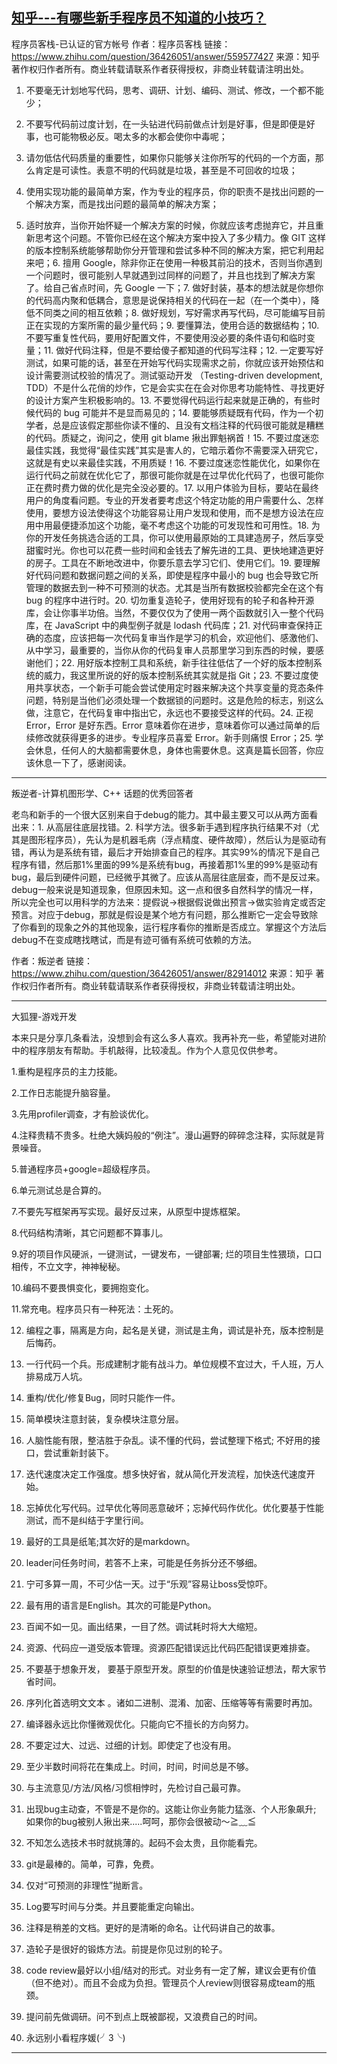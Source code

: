 ## [知乎---有哪些新手程序员不知道的小技巧？](https://www.zhihu.com/question/36426051/answer/559577427?utm_source=qq&utm_medium=social&utm_oi=551469832369934336)

程序员客栈-已认证的官方帐号
作者：程序员客栈
链接：https://www.zhihu.com/question/36426051/answer/559577427
来源：知乎
著作权归作者所有。商业转载请联系作者获得授权，非商业转载请注明出处。

1. 不要毫无计划地写代码，思考、调研、计划、编码、测试、修改，一个都不能少；

2. 不要写代码前过度计划，在一头钻进代码前做点计划是好事，但是即便是好事，也可能物极必反。喝太多的水都会使你中毒呢；

3. 请勿低估代码质量的重要性，如果你只能够关注你所写的代码的一个方面，那么肯定是可读性。表意不明的代码就是垃圾，甚至是不可回收的垃圾；

4. 使用实现功能的最简单方案，作为专业的程序员，你的职责不是找出问题的一个解决方案，而是找出问题的最简单的解决方案；

5. 适时放弃，当你开始怀疑一个解决方案的时候，你就应该考虑抛弃它，并且重新思考这个问题。不管你已经在这个解决方案中投入了多少精力。像 GIT 这样的版本控制系统能够帮助你分开管理和尝试多种不同的解决方案，把它利用起来吧；6. 擅用 Google，除非你正在使用一种极其前沿的技术，否则当你遇到一个问题时，很可能别人早就遇到过同样的问题了，并且也找到了解决方案了。给自己省点时间，先 Google 一下；7. 做好封装，基本的想法就是你想你的代码高内聚和低耦合，意思是说保持相关的代码在一起（在一个类中），降低不同类之间的相互依赖；8. 做好规划，写好需求再写代码，尽可能编写目前正在实现的方案所需的最少量代码；9. 要懂算法，使用合适的数据结构；10. 不要写重复性代码，要用好配置文件，不要使用没必要的条件语句和临时变量；11. 做好代码注释，但是不要给傻子都知道的代码写注释；12. 一定要写好测试，如果可能的话，甚至在开始写代码实现需求之前，你就应该开始预估和设计需要测试校验的情况了。测试驱动开发 （Testing-driven development, TDD）不是什么花俏的炒作，它是会实实在在会对你思考功能特性、寻找更好的设计方案产生积极影响的。13. 不要觉得代码运行起来就是正确的，有些时候代码的 bug 可能并不是显而易见的；14. 要能够质疑既有代码，作为一个初学者，总是应该假定那些你读不懂的、且没有文档注释的代码很可能就是糟糕的代码。质疑之，询问之，使用 git blame 揪出罪魁祸首！15. 不要过度迷恋最佳实践，我觉得“最佳实践”其实是害人的，它暗示着你不需要深入研究它，这就是有史以来最佳实践，不用质疑！16. 不要过度迷恋性能优化，如果你在运行代码之前就在优化它了，那很可能你就是在过早优化代码了，也很可能你正在费时费力做的优化是完全没必要的。17. 以用户体验为目标，要站在最终用户的角度看问题。专业的开发者要考虑这个特定功能的用户需要什么、怎样使用，要想方设法使得这个功能容易让用户发现和使用，而不是想方设法在应用中用最便捷添加这个功能，毫不考虑这个功能的可发现性和可用性。18. 为你的开发任务挑选合适的工具，你可以使用最原始的工具建造房子，然后享受甜蜜时光。你也可以花费一些时间和金钱去了解先进的工具、更快地建造更好的房子。工具在不断地改进中，你要乐意去学习它们、使用它们。19. 要理解好代码问题和数据问题之间的关系，即使是程序中最小的 bug 也会导致它所管理的数据去到一种不可预测的状态。尤其是当所有数据校验都完全在这个有 bug 的程序中进行时。20. 切勿重复造轮子，使用好现有的轮子和各种开源库，会让你事半功倍。当然，不要仅仅为了使用一两个函数就引入一整个代码库，在 JavaScript 中的典型例子就是 lodash 代码库；21. 对代码审查保持正确的态度，应该把每一次代码复审当作是学习的机会，欢迎他们、感激他们、从中学习，最重要的，当你从你的代码复审人员那里学习到东西的时候，要感谢他们；22. 用好版本控制工具和系统，新手往往低估了一个好的版本控制系统的威力，我这里所说的好的版本控制系统其实就是指 Git；23. 不要过度使用共享状态，一个新手可能会尝试使用定时器来解决这个共享变量的竞态条件问题，特别是当他们必须处理一个数据锁的问题时。这是危险的标志，别这么做，注意它，在代码复审中指出它，永远也不要接受这样的代码。24. 正视 Error，Error 是好东西。Error 意味着你在进步，意味着你可以通过简单的后续修改就获得更多的进步。专业程序员喜爱 Error。新手则痛恨 Error；25. 学会休息，任何人的大脑都需要休息，身体也需要休息。这真是篇长回答，你应该休息一下了，感谢阅读。



-----------

叛逆者-计算机图形学、C++ 话题的优秀回答者

老鸟和新手的一个很大区别来自于debug的能力。其中最主要又可以从两方面看出来：1. 从高层往底层找错。2. 科学方法。很多新手遇到程序执行结果不对（尤其是图形程序员），先认为是机器毛病（浮点精度、硬件故障），然后认为是驱动有错，再认为是系统有错，最后才开始排查自己的程序。其实99%的情况下是自己程序有错，然后那1%里面的99%是系统有bug，再接着那1%里的99%是驱动有bug，最后到硬件问题，已经微乎其微了。应该从高层往底层查，而不是反过来。debug一般来说是知道现象，但原因未知。这一点和很多自然科学的情况一样，所以完全也可以用科学的方法来：提假说->根据假说做出预言->做实验肯定或否定预言。对应于debug，那就是假设是某个地方有问题，那么推断它一定会导致除了你看到的现象之外的其他现象，运行程序看你的推断是否成立。掌握这个方法后debug不在变成瞎找瞎试，而是有迹可循有系统可依赖的方法。

作者：叛逆者
链接：https://www.zhihu.com/question/36426051/answer/82914012
来源：知乎
著作权归作者所有。商业转载请联系作者获得授权，非商业转载请注明出处。



-----------
大狐狸-游戏开发

本来只是分享几条看法，没想到会有这么多人喜欢。我再补充一些，希望能对进阶中的程序朋友有帮助。手机敲得，比较凌乱。作为个人意见仅供参考。

1.重构是程序员的主力技能。

2.工作日志能提升脑容量。

3.先用profiler调查，才有脸谈优化。

4.注释贵精不贵多。杜绝大姨妈般的“例注”。漫山遍野的碎碎念注释，实际就是背景噪音。

5.普通程序员+google=超级程序员。

6.单元测试总是合算的。

7.不要先写框架再写实现。最好反过来，从原型中提炼框架。

8.代码结构清晰，其它问题都不算事儿。

9.好的项目作风硬派，一键测试，一键发布，一键部署; 烂的项目生性猥琐，口口相传，不立文字，神神秘秘。

10.编码不要畏惧变化，要拥抱变化。

11.常充电。程序员只有一种死法：土死的。

12. 编程之事，隔离是方向，起名是关键，测试是主角，调试是补充，版本控制是后悔药。

13. 一行代码一个兵。形成建制才能有战斗力。单位规模不宜过大，千人班，万人排易成万人坑。

14. 重构/优化/修复Bug，同时只能作一件。

15. 简单模块注意封装，复杂模块注意分层。

16. 人脑性能有限，整洁胜于杂乱。读不懂的代码，尝试整理下格式; 不好用的接口，尝试重新封装下。

17. 迭代速度决定工作强度。想多快好省，就从简化开发流程，加快迭代速度开始。

18. 忘掉优化写代码。过早优化等同恶意破坏；忘掉代码作优化。优化要基于性能测试，而不是纠结于字里行间。

19. 最好的工具是纸笔;其次好的是markdown。

20. leader问任务时间，若答不上来，可能是任务拆分还不够细。

21. 宁可多算一周，不可少估一天。过于“乐观”容易让boss受惊吓。

22. 最有用的语言是English。其次的可能是Python。

23. 百闻不如一见。画出结果，一目了然。调试耗时将大大缩短。

24. 资源、代码应一道受版本管理。资源匹配错误远比代码匹配错误更难排查。

25. 不要基于想象开发， 要基于原型开发。原型的价值是快速验证想法，帮大家节省时间。

26. 序列化首选明文文本 。诸如二进制、混淆、加密、压缩等等有需要时再加。

27. 编译器永远比你懂微观优化。只能向它不擅长的方向努力。

28. 不要定过大、过远、过细的计划。即使定了也没有用。

29. 至少半数时间将花在集成上。时间，时间，时间总是不够。

30. 与主流意见/方法/风格/习惯相悖时，先检讨自己最可靠。

31. 出现bug主动查，不管是不是你的。这能让你业务能力猛涨、个人形象飙升; 如果你的bug被别人揪出来.....呵呵，那你会很被动～≧﹏≦

32. 不知怎么选技术书时就挑薄的。起码不会太贵，且你能看完。

33. git是最棒的。简单，可靠，免费。

34. 仅对“可预测的非理性”抛断言。

35. Log要写时间与分类。并且要能重定向输出。

36. 注释是稍差的文档。更好的是清晰的命名。让代码讲自己的故事。

37. 造轮子是很好的锻炼方法。前提是你见过别的轮子。

38. code review最好以小组/结对的形式。对业务有一定了解，建议会更有价值（但不绝对）。而且不会成为负担。管理员个人review则很容易成team的瓶颈。

39. 提问前先做调研。问不到点上既被鄙视，又浪费自己的时间。
40. 永远别小看程序媛(╯3╰)

-----------